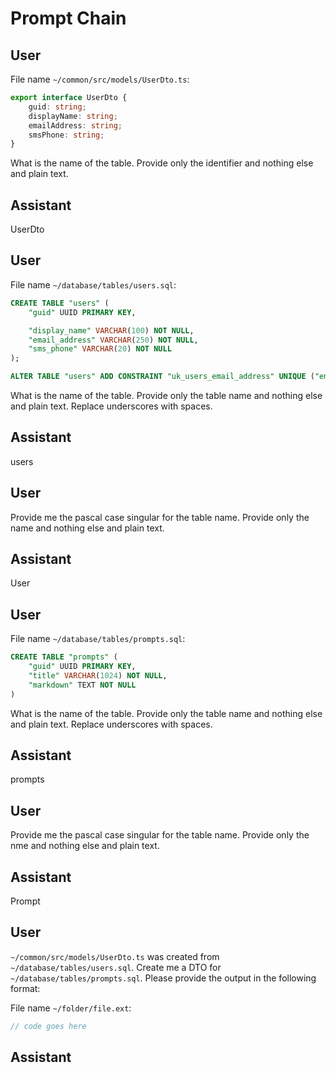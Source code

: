 # Prompt Chain

## User

File name `~/common/src/models/UserDto.ts`:

```typescript
export interface UserDto {
    guid: string;
    displayName: string;
    emailAddress: string;
    smsPhone: string;
}
```

What is the name of the table. Provide only the identifier and nothing else and plain text.

## Assistant

UserDto

## User

File name `~/database/tables/users.sql`:

```sql
CREATE TABLE "users" (
	"guid" UUID PRIMARY KEY,

	"display_name" VARCHAR(100) NOT NULL,
	"email_address" VARCHAR(250) NOT NULL,
	"sms_phone" VARCHAR(20) NOT NULL
);

ALTER TABLE "users" ADD CONSTRAINT "uk_users_email_address" UNIQUE ("email_address");
```

What is the name of the table. Provide only the table name and nothing else and plain text.  Replace underscores with spaces.

## Assistant

users

## User

Provide me the pascal case singular for the table name. Provide only the name and nothing else and plain text.

## Assistant

User

## User

File name `~/database/tables/prompts.sql`:

```sql
CREATE TABLE "prompts" ( 
    "guid" UUID PRIMARY KEY,
    "title" VARCHAR(1024) NOT NULL,
    "markdown" TEXT NOT NULL
)
```

What is the name of the table. Provide only the table name and nothing else and plain text.  Replace underscores with spaces.

## Assistant

prompts

## User

Provide me the pascal case singular for the table name. Provide only the nme and nothing else and plain text.

## Assistant

Prompt

## User

`~/common/src/models/UserDto.ts` was created from `~/database/tables/users.sql`.  Create me a DTO for `~/database/tables/prompts.sql`.  Please provide the output in the following format:

File name `~/folder/file.ext`:

```typescript
// code goes here
```

## Assistant



